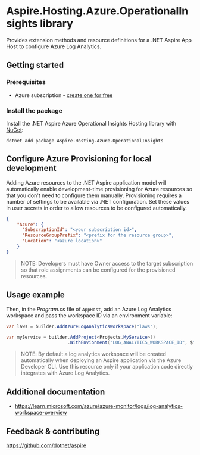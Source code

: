 # Aspire.Hosting.Azure.OperationalInsights library

Provides extension methods and resource definitions for a .NET Aspire App Host to configure Azure Log Analytics.

## Getting started

### Prerequisites

- Azure subscription - [create one for free](https://azure.microsoft.com/free/)

### Install the package

Install the .NET Aspire Azure Operational Insights Hosting library with [NuGet](https://www.nuget.org):

```dotnetcli
dotnet add package Aspire.Hosting.Azure.OperationalInsights
```

## Configure Azure Provisioning for local development

Adding Azure resources to the .NET Aspire application model will automatically enable development-time provisioning
for Azure resources so that you don't need to configure them manually. Provisioning requires a number of settings
to be available via .NET configuration. Set these values in user secrets in order to allow resources to be configured
automatically.

```json
{
    "Azure": {
      "SubscriptionId": "<your subscription id>",
      "ResourceGroupPrefix": "<prefix for the resource group>",
      "Location": "<azure location>"
    }
}
```

> NOTE: Developers must have Owner access to the target subscription so that role assignments
> can be configured for the provisioned resources.

## Usage example

Then, in the _Program.cs_ file of `AppHost`, add an Azure Log Analytics workspace and pass the workspace ID via an environment variable:

```csharp
var laws = builder.AddAzureLogAnalyticsWorkspace("laws");

var myService = builder.AddProject<Projects.MyService>()
                       .WithEnvionment("LOG_ANALYTICS_WORKSPACE_ID", $"{laws.WorkspaceId}");
```

> NOTE: By default a log analytics workspace will be created automatically when deploying an Aspire application
> via the Azure Developer CLI. Use this resource only if your application code directly integrates with
> Azure Log Analytics.

## Additional documentation

* https://learn.microsoft.com/azure/azure-monitor/logs/log-analytics-workspace-overview

## Feedback & contributing

https://github.com/dotnet/aspire
